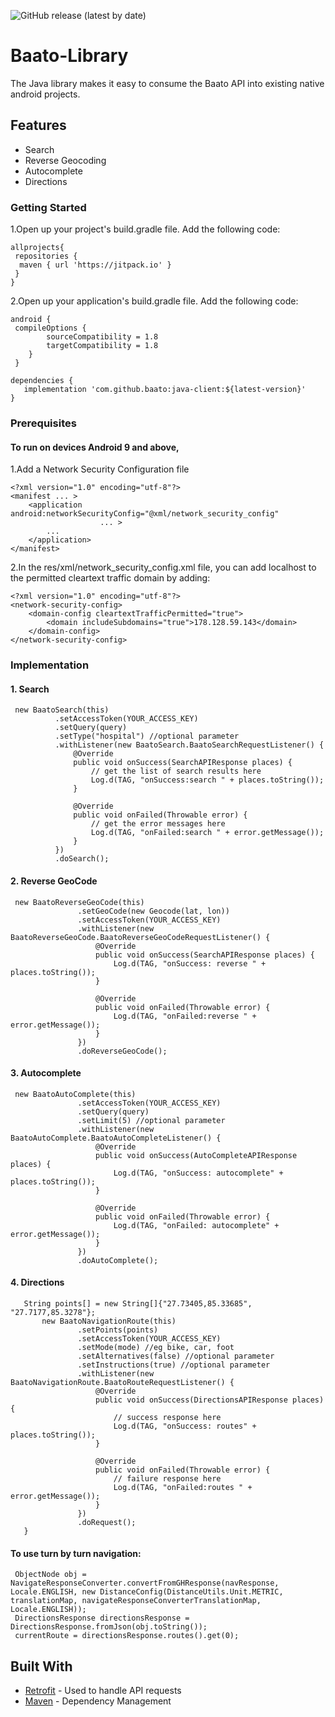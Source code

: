 ![GitHub release (latest by date)](https://img.shields.io/github/v/release/baato/java-client)

# Baato-Library

The Java library makes it easy to consume the Baato API into existing native android projects.

## Features

* Search
* Reverse Geocoding
* Autocomplete
* Directions

### Getting Started

 1.Open up your project's build.gradle file. Add the following code:
 
```
allprojects{
 repositories {
  maven { url 'https://jitpack.io' }
 }
}
```

2.Open up your application's build.gradle file. Add the following code:
```
android {
 compileOptions {
        sourceCompatibility = 1.8
        targetCompatibility = 1.8
    }
 }
```

```
dependencies {
   implementation 'com.github.baato:java-client:${latest-version}'
}
```

### Prerequisites

#### To run on devices Android 9 and above,

1.Add a Network Security Configuration file
 
```
<?xml version="1.0" encoding="utf-8"?>
<manifest ... >
    <application android:networkSecurityConfig="@xml/network_security_config"
                    ... >
        ...
    </application>
</manifest>
```
2.In the res/xml/network_security_config.xml file, you can add localhost to the permitted cleartext traffic domain by adding:

```
<?xml version="1.0" encoding="utf-8"?>
<network-security-config>
    <domain-config cleartextTrafficPermitted="true">
        <domain includeSubdomains="true">178.128.59.143</domain>
    </domain-config>
</network-security-config>
```

### Implementation

 #### 1. Search 
 
```
 new BaatoSearch(this)
          .setAccessToken(YOUR_ACCESS_KEY)
          .setQuery(query)
          .setType("hospital") //optional parameter
          .withListener(new BaatoSearch.BaatoSearchRequestListener() {
              @Override
              public void onSuccess(SearchAPIResponse places) {
                  // get the list of search results here
                  Log.d(TAG, "onSuccess:search " + places.toString());
              }

              @Override
              public void onFailed(Throwable error) {
                  // get the error messages here
                  Log.d(TAG, "onFailed:search " + error.getMessage());
              }
          })
          .doSearch();
```
 #### 2. Reverse GeoCode
 
 ```
  new BaatoReverseGeoCode(this)
                .setGeoCode(new Geocode(lat, lon))
                .setAccessToken(YOUR_ACCESS_KEY)
                .withListener(new BaatoReverseGeoCode.BaatoReverseGeoCodeRequestListener() {
                    @Override
                    public void onSuccess(SearchAPIResponse places) {
                        Log.d(TAG, "onSuccess: reverse " + places.toString());
                    }

                    @Override
                    public void onFailed(Throwable error) {
                        Log.d(TAG, "onFailed:reverse " + error.getMessage());
                    }
                })
                .doReverseGeoCode();
```
#### 3. Autocomplete
 
 ```
  new BaatoAutoComplete(this)
                .setAccessToken(YOUR_ACCESS_KEY)
                .setQuery(query)
                .setLimit(5) //optional parameter
                .withListener(new BaatoAutoComplete.BaatoAutoCompleteListener() {
                    @Override
                    public void onSuccess(AutoCompleteAPIResponse places) {
                        Log.d(TAG, "onSuccess: autocomplete" + places.toString());
                    }

                    @Override
                    public void onFailed(Throwable error) {
                        Log.d(TAG, "onFailed: autocomplete" + error.getMessage());
                    }
                })
                .doAutoComplete();
```
#### 4. Directions
 
 ```
    String points[] = new String[]{"27.73405,85.33685", "27.7177,85.3278"};
        new BaatoNavigationRoute(this)
                .setPoints(points)
                .setAccessToken(YOUR_ACCESS_KEY)
                .setMode(mode) //eg bike, car, foot
                .setAlternatives(false) //optional parameter
                .setInstructions(true) //optional parameter
                .withListener(new BaatoNavigationRoute.BaatoRouteRequestListener() {
                    @Override
                    public void onSuccess(DirectionsAPIResponse places) {
                        // success response here
                        Log.d(TAG, "onSuccess: routes" + places.toString());
                    }

                    @Override
                    public void onFailed(Throwable error) {
                        // failure response here
                        Log.d(TAG, "onFailed:routes " + error.getMessage());
                    }
                })
                .doRequest();
    }
```
#### To use turn by turn navigation:

```
 ObjectNode obj = NavigateResponseConverter.convertFromGHResponse(navResponse, Locale.ENGLISH, new DistanceConfig(DistanceUtils.Unit.METRIC, translationMap, navigateResponseConverterTranslationMap, Locale.ENGLISH));  
 DirectionsResponse directionsResponse = DirectionsResponse.fromJson(obj.toString());
 currentRoute = directionsResponse.routes().get(0);
```

## Built With

* [Retrofit](https://github.com/square/retrofit) - Used to handle API requests
* [Maven](https://maven.apache.org/) - Dependency Management
